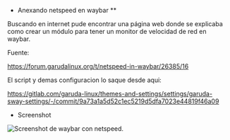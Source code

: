 * Anexando netspeed en waybar **

Buscando en internet pude encontrar una página web donde se explicaba como crear un módulo para tener un monitor de velocidad de red en waybar. 

Fuente:

https://forum.garudalinux.org/t/netspeed-in-waybar/26385/16

El script y demas configuracion lo saque desde aqui:

https://gitlab.com/garuda-linux/themes-and-settings/settings/garuda-sway-settings/-/commit/9a73a1a5d52c1ec5219d5dfa7023e44819f46a09

* Screenshot

<image src="/assets/netspeed_on_waybar.png" alt="Screenshot de waybar con netspeed.">

